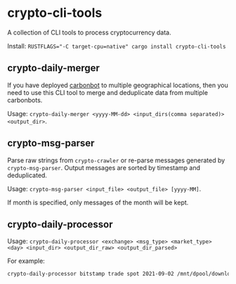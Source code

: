 # crypto-cli-tools

A collection of CLI tools to process cryptocurrency data.

Install: `RUSTFLAGS="-C target-cpu=native" cargo install crypto-cli-tools`

## crypto-daily-merger

If you have deployed [carbonbot](https://github.com/crypto-crawler/carbonbot) to multiple geographical locations, then you need to use this CLI tool to merge and deduplicate data from multiple carbonbots.

Usage: `crypto-daily-merger <yyyy-MM-dd> <input_dirs(comma separated)> <output_dir>`.

## crypto-msg-parser

Parse raw strings from `crypto-crawler` or re-parse messages generated by `crypto-msg-parser`. Output messages are sorted by timestamp and deduplicated.

Usage: `crypto-msg-parser <input_file> <output_file> [yyyy-MM]`.

If month is specified, only messages of the month will be kept.

## crypto-daily-processor

Usage: `crypto-daily-processor <exchange> <msg_type> <market_type> <day> <input_dir> <output_dir_raw> <output_dir_parsed>`

For example:

```bash
crypto-daily-processor bitstamp trade spot 2021-09-02 /mnt/dpool/download /mnt/dpool/daily-raw /mnt/dpool/daily-parsed
```
